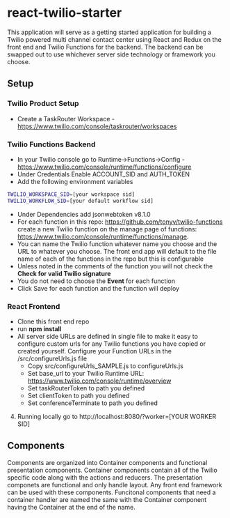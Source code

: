 # react-twilio-starter
This application will serve as a getting started application for building a Twilio powered multi channel contact center using React and Redux on the front end and Twilio Functions for the backend.  The backend can be swapped out to use whichever server side technology or framework you choose.

## Setup

### Twilio Product Setup
* Create a TaskRouter Workspace - https://www.twilio.com/console/taskrouter/workspaces


### Twilio Functions Backend
* In your Twilio console go to Runtime->Functions->Config - https://www.twilio.com/console/runtime/functions/configure
* Under Credentials Enable  ACCOUNT_SID and AUTH_TOKEN
* Add the following environment variables
```sh
TWILIO_WORKSPACE_SID=[your workspace sid]
TWILIO_WORKFLOW_SID=[your default workflow sid]
```
* Under Dependencies add jsonwebtoken v8.1.0
* For each function in this repo: https://github.com/tonyv/twilio-functions create a new Twilio function on the manage page of functions: https://www.twilio.com/console/runtime/functions/manage.
* You can name the Twilio function whatever name you choose and the URL to whatever you choose.  The front end app will default to the file name of each of the functions in the repo but this is configurable
* Unless noted in the comments of the function you will not check the **Check for valid Twilio signature**
* You do not need to choose the **Event** for each function
* Click Save for each function and the function will deploy

### React Frontend
* Clone this front end repo
* run **npm install**
* All server side URLs are defined in single file to make it easy to configure custom urls for any Twilio functions you have copied or created yourself.  Configure your Function URLs in the /src/configureUrls.js file
  * Copy src/configureUrls_SAMPLE.js to configureUrls.js
  * Set base_url to your Twilio Runtime URL: https://www.twilio.com/console/runtime/overview
  * Set taskRouterToken to path you defined
  * Set clientToken to path you defined
  * Set conferenceTerminate to path you defined



4. Running locally go to http://localhost:8080/?worker=[YOUR WORKER SID]

## Components
Components are organized into Container components and functional presentation components.  Container components contain all of the Twilio specific code along with the actions and reducers.  The presentation componets are functional and only handle layout.  Any front end framework can be used with these components.  Funcitonal components that need a container handler are named the same with the Container component having the Container at the end of the name.
